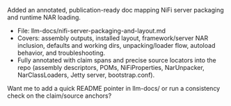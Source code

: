 Added an annotated, publication-ready doc mapping NiFi server packaging and runtime NAR loading.

- File: llm-docs/nifi-server-packaging-and-layout.md
- Covers: assembly outputs, installed layout, framework/server NAR inclusion, defaults and working dirs, unpacking/loader flow, autoload behavior, and troubleshooting.
- Fully annotated with claim spans and precise source locators into the repo (assembly descriptors, POMs, NiFiProperties, NarUnpacker, NarClassLoaders, Jetty server, bootstrap.conf).

Want me to add a quick README pointer in llm-docs/ or run a consistency check on the claim/source anchors?
